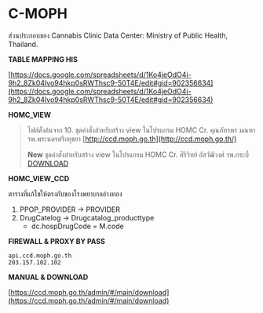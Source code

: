 # C-MOPH
ส่วนประกอบของ Cannabis Clinic Data Center: Ministry of Public Health, Thailand.

**TABLE MAPPING HIS**

[https://docs.google.com/spreadsheets/d/1Ko4jeOdO4i-9h2_8Zk04Ivo94hkp0sRWThsc9-50T4E/edit#gid=902356634](https://docs.google.com/spreadsheets/d/1Ko4jeOdO4i-9h2_8Zk04Ivo94hkp0sRWThsc9-50T4E/edit#gid=902356634)

**HOMC_VIEW**

> ไฟล์ตั้งต้นจาก 10. ชุดคำสั่งสำหรับสร้าง view ในโปรแกรม HOMC
> Cr. คุณภัทรพร มณฑา รพ.พระนครศรีอยุธยา
[http://ccd.moph.go.th](http://ccd.moph.go.th/)
>
> **New** ชุดคำสั่งสำหรับสร้าง view ในโปรแกรม HOMC
> Cr. ศิริวิทย์ อัสวัฒิวงศ์ รพ.กระบี่
> [DOWNLOAD](https://ccd.moph.go.th/download/ViewCCD_HoMC_(Krabi)_621127.zip)

**HOMC_VIEW_CCD**

ตารางที่แก้ไขให้ตรงกับของโรงพยาบาลอ่างทอง
 1. PPOP_PROVIDER -> PROVIDER
 2. DrugCatelog -> Drugcatalog_producttype
	 * dc.hospDrugCode  =  M.code

**FIREWALL & PROXY BY PASS**

    api.ccd.moph.go.th
    203.157.102.102

**MANUAL & DOWNLOAD**

[https://ccd.moph.go.th/admin/#/main/download](https://ccd.moph.go.th/admin/#/main/download)
